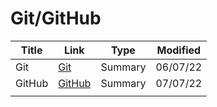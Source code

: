 # Git/GitHub

| Title  | Link                  | Type    | Modified |
| ------ | --------------------- | ------- | -------- |
| Git    | [Git](./Git.md)       | Summary | 06/07/22 |
| GitHub | [GitHub](./GitHub.md) | Summary | 07/07/22 |
|        |                       |         |          |

